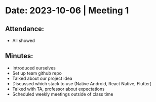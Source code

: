 # Date: 2023-10-06 | Meeting 1

## Attendance:

- All showed

## Minutes:

- Introduced ourselves
- Set up team github repo
- Talked about our project idea
- Discussed which stack to use (Native Android, React Native, Flutter)
- Talked with TA, professor about expectations
- Scheduled weekly meetings outside of class time
